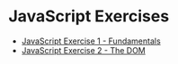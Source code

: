 # JavaScript Exercises

- [JavaScript Exercise 1 - Fundamentals](./JavaScriptEx1.md)
- [JavaScript Exercise 2 - The DOM](./JavaScriptEx2.md)

